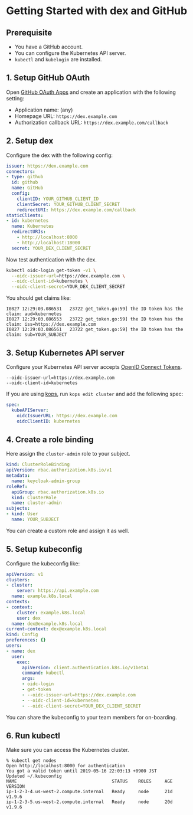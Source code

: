 # Getting Started with dex and GitHub

## Prerequisite

- You have a GitHub account.
- You can configure the Kubernetes API server.
- `kubectl` and `kubelogin` are installed.

## 1. Setup GitHub OAuth

Open [GitHub OAuth Apps](https://github.com/settings/developers) and create an application with the following setting:

- Application name: (any)
- Homepage URL: `https://dex.example.com`
- Authorization callback URL: `https://dex.example.com/callback`

## 2. Setup dex

Configure the dex with the following config:

```yaml
issuer: https://dex.example.com
connectors:
- type: github
  id: github
  name: GitHub
  config:
    clientID: YOUR_GITHUB_CLIENT_ID
    clientSecret: YOUR_GITHUB_CLIENT_SECRET
    redirectURI: https://dex.example.com/callback
staticClients:
- id: kubernetes
  name: Kubernetes
  redirectURIs:
    - http://localhost:8000
    - http://localhost:18000
  secret: YOUR_DEX_CLIENT_SECRET
```

Now test authentication with the dex.

```sh
kubectl oidc-login get-token -v1 \
  --oidc-issuer-url=https://dex.example.com \
  --oidc-client-id=kubernetes \
  --oidc-client-secret=YOUR_DEX_CLIENT_SECRET
```

You should get claims like:

```
I0827 12:29:03.086531   23722 get_token.go:59] the ID token has the claim: aud=kubernetes
I0827 12:29:03.086553   23722 get_token.go:59] the ID token has the claim: iss=https://dex.example.com
I0827 12:29:03.086561   23722 get_token.go:59] the ID token has the claim: sub=YOUR_SUBJECT
```

## 3. Setup Kubernetes API server

Configure your Kubernetes API server accepts [OpenID Connect Tokens](https://kubernetes.io/docs/reference/access-authn-authz/authentication/#openid-connect-tokens).

```
--oidc-issuer-url=https://dex.example.com
--oidc-client-id=kubernetes
```

If you are using [kops](https://github.com/kubernetes/kops), run `kops edit cluster` and add the following spec:

```yaml
spec:
  kubeAPIServer:
    oidcIssuerURL: https://dex.example.com
    oidcClientID: kubernetes
```

## 4. Create a role binding

Here assign the `cluster-admin` role to your subject.

```yaml
kind: ClusterRoleBinding
apiVersion: rbac.authorization.k8s.io/v1
metadata:
  name: keycloak-admin-group
roleRef:
  apiGroup: rbac.authorization.k8s.io
  kind: ClusterRole
  name: cluster-admin
subjects:
- kind: User
  name: YOUR_SUBJECT
```

You can create a custom role and assign it as well.

## 5. Setup kubeconfig

Configure the kubeconfig like:

```yaml
apiVersion: v1
clusters:
- cluster:
    server: https://api.example.com
  name: example.k8s.local
contexts:
- context:
    cluster: example.k8s.local
    user: dex
  name: dex@example.k8s.local
current-context: dex@example.k8s.local
kind: Config
preferences: {}
users:
- name: dex
  user:
    exec:
      apiVersion: client.authentication.k8s.io/v1beta1
      command: kubectl
      args:
      - oidc-login
      - get-token
      - --oidc-issuer-url=https://dex.example.com
      - --oidc-client-id=kubernetes
      - --oidc-client-secret=YOUR_DEX_CLIENT_SECRET
```

You can share the kubeconfig to your team members for on-boarding.

## 6. Run kubectl

Make sure you can access the Kubernetes cluster.

```
% kubectl get nodes
Open http://localhost:8000 for authentication
You got a valid token until 2019-05-16 22:03:13 +0900 JST
Updated ~/.kubeconfig
NAME                                    STATUS    ROLES     AGE       VERSION
ip-1-2-3-4.us-west-2.compute.internal   Ready     node      21d       v1.9.6
ip-1-2-3-5.us-west-2.compute.internal   Ready     node      20d       v1.9.6
```
